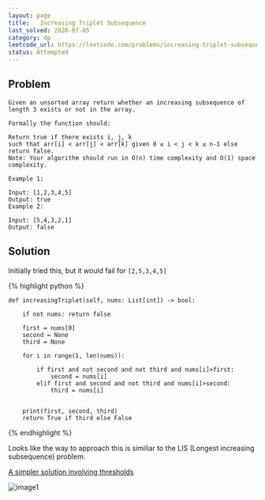 ```yaml
---
layout: page
title:   Increasing Triplet Subsequence
last_solved: 2020-07-05
category: dp
leetcode_url: https://leetcode.com/problems/increasing-triplet-subsequence
status: Attempted
---
```


Problem
-------

```
Given an unsorted array return whether an increasing subsequence of length 3 exists or not in the array.

Formally the function should:

Return true if there exists i, j, k
such that arr[i] < arr[j] < arr[k] given 0 ≤ i < j < k ≤ n-1 else return false.
Note: Your algorithm should run in O(n) time complexity and O(1) space complexity.

Example 1:

Input: [1,2,3,4,5]
Output: true
Example 2:

Input: [5,4,3,2,1]
Output: false

```

Solution
----------

Initially tried this, but it would fail for ```[2,5,3,4,5]```

{% highlight python %}

    def increasingTriplet(self, nums: List[int]) -> bool:
        
        if not nums: return false
        
        first = nums[0]
        second = None
        third = None
        
        for i in range(1, len(nums)):
            
            if first and not second and not third and nums[i]>first:
                second = nums[i]
            elif first and second and not third and nums[i]>second:
                third = nums[i]
        
        
        print(first, second, third)
        return True if third else False
        

{% endhighlight %}

Looks like the way to approach this is similiar to the LIS (Longest increasing subsequence) problem.

[A simpler solution involving thresholds](https://leetcode.com/problems/increasing-triplet-subsequence/discuss/78995/Python-Easy-O(n)-Solution/373508)

![image1]()